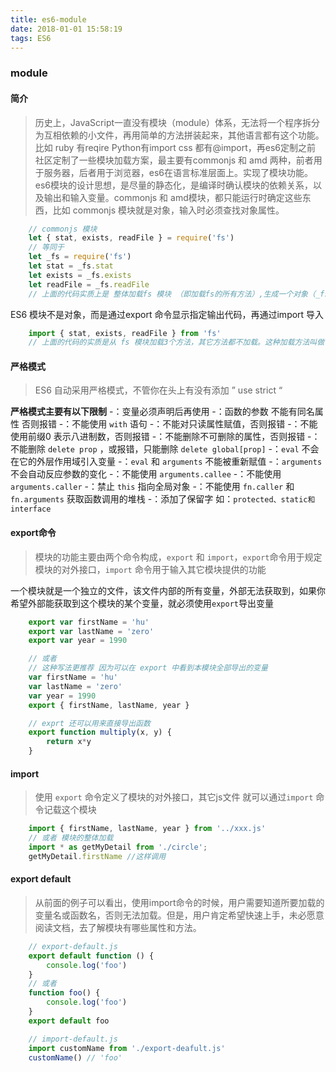```yaml
---
title: es6-module
date: 2018-01-01 15:58:19
tags: ES6
---
```

### module
#### 简介
> 历史上，JavaScript一直没有模块（module）体系，无法将一个程序拆分为互相依赖的小文件，再用简单的方法拼装起来，其他语言都有这个功能。比如 ruby 有reqire Python有import css 都有@import，再es6定制之前 社区定制了一些模块加载方案，最主要有commonjs 和 amd 两种，前者用于服务器，后者用于浏览器，es6在语言标准层面上。实现了模块功能。
  es6模块的设计思想，是尽量的静态化，是编译时确认模块的依赖关系，以及输出和输入变量。commonjs 和 amd模块，都只能运行时确定这些东西，比如 commonjs 模块就是对象，输入时必须查找对象属性。

```javascript
    // commonjs 模块
    let { stat, exists, readFile } = require('fs')
    // 等同于
    let _fs = require('fs')
    let stat = _fs.stat
    let exists = _fs.exists
    let readFile = _fs.readFile
    // 上面的代码实质上是 整体加载fs 模块 （即加载fs的所有方法）,生成一个对象（_fs)，然后再从这个对象中读取3个方法，这种加载称为 ”运行时加载“ ， 是因为只有在运行的时候才能得到这个对象，导致完全没有办法在编译时做 ”静态优化“
```
ES6 模块不是对象，而是通过export 命令显示指定输出代码，再通过import 导入
```javascript
    import { stat, exists, readFile } from 'fs'
    // 上面的代码的实质是从 fs 模块加载3个方法，其它方法都不加载。这种加载方法叫做 ”编译时加载“ 或者 静态加载。即ES6 可以在编译时就完成模块加载， 效率要比commonjs 模块加载的方式高，当然 这也导致了没法引用es6 模块本身，因为它不是对象
```
#### 严格模式
> ES6 自动采用严格模式，不管你在头上有没有添加 ” use strict “

**严格模式主要有以下限制**
    -：变量必须声明后再使用
    -：函数的参数 不能有同名属性 否则报错
    -：不能使用 `with` 语句
    -：不能对只读属性赋值，否则报错
    -：不能使用前缀0 表示八进制数，否则报错
    -：不能删除不可删除的属性，否则报错
    -：不能删除 `delete prop` ，或报错，只能删除 `delete global[prop]`
    -：`eval` 不会在它的外层作用域引入变量
    -：`eval` 和 `arguments` 不能被重新赋值
    -：`arguments` 不会自动反应参数的变化
    -：不能使用 `arguments.callee`
    -：不能使用 `arguments.caller`
    -：禁止 `this` 指向全局对象
    -：不能使用 `fn.caller` 和 `fn.arguments` 获取函数调用的堆栈
    -：添加了保留字 如：`protected、static和interface`

#### export命令
> 模块的功能主要由两个命令构成，`export` 和 `import`，`export`命令用于规定模块的对外接口，`import` 命令用于输入其它模块提供的功能

一个模块就是一个独立的文件，该文件内部的所有变量，外部无法获取到，如果你希望外部能获取到这个模块的某个变量，就必须使用`export`导出变量

```javascript
    export var firstName = 'hu'
    export var lastName = 'zero'
    export var year = 1990

    // 或者
    // 这种写法更推荐 因为可以在 export 中看到本模块全部导出的变量
    var firstName = 'hu'
    var lastName = 'zero'
    var year = 1990
    export { firstName, lastName, year }

    // exprt 还可以用来直接导出函数
    export function multiply(x, y) {
        return x*y
    }
```
#### import 
> 使用 `export` 命令定义了模块的对外接口，其它js文件 就可以通过`import` 命令记载这个模块

```javascript
    import { firstName, lastName, year } from '../xxx.js'
    // 或者 模块的整体加载
    import * as getMyDetail from './circle';
    getMyDetail.firstName //这样调用
```
#### export default 
> 从前面的例子可以看出，使用import命令的时候，用户需要知道所要加载的变量名或函数名，否则无法加载。但是，用户肯定希望快速上手，未必愿意阅读文档，去了解模块有哪些属性和方法。

```javascript
    // export-default.js
    export default function () {
        console.log('foo')
    }
    // 或者
    function foo() {
        console.log('foo')
    }
    export default foo

    // import-default.js
    import customName from './export-deafult.js'
    customName() // 'foo'
```


